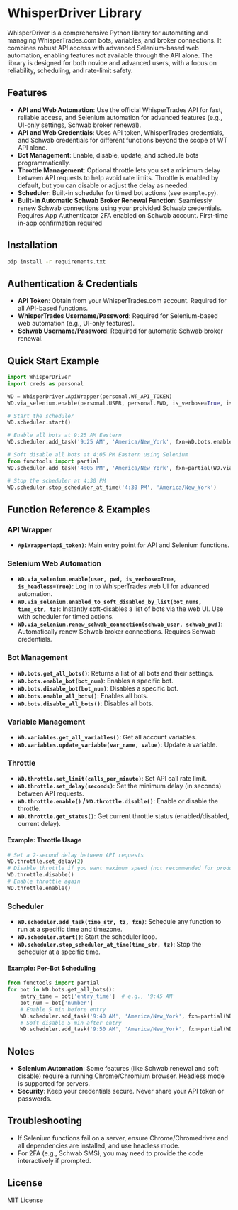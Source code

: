 # WhisperDriver Library

WhisperDriver is a comprehensive Python library for automating and managing WhisperTrades.com bots, variables, and broker connections. It combines robust API access with advanced Selenium-based web automation, enabling features not available through the API alone. The library is designed for both novice and advanced users, with a focus on reliability, scheduling, and rate-limit safety.

## Features
- **API and Web Automation**: Use the official WhisperTrades API for fast, reliable access, and Selenium automation for advanced features (e.g., UI-only settings, Schwab broker renewal).
- **API and Web Credentials**: Uses API token, WhisperTrades credentials, and Schwab credentials for different functions beyond the scope of WT API alone.
- **Bot Management**: Enable, disable, update, and schedule bots programmatically.
- **Throttle Management**: Optional throttle lets you set a minimum delay between API requests to help avoid rate limits. Throttle is enabled by default, but you can disable or adjust the delay as needed.
- **Scheduler**: Built-in scheduler for timed bot actions (see `example.py`).
- **Built-in Automatic Schwab Broker Renewal Function**: Seamlessly renew Schwab connections using your proivided Schwab credentials.  Requires App Authenticator 2FA enabled on Schwab account.  First-time in-app confirmation required

## Installation

```bash
pip install -r requirements.txt
```

## Authentication & Credentials
- **API Token**: Obtain from your WhisperTrades.com account. Required for all API-based functions.
- **WhisperTrades Username/Password**: Required for Selenium-based web automation (e.g., UI-only features).
- **Schwab Username/Password**: Required for automatic Schwab broker renewal.

## Quick Start Example

```python
import WhisperDriver
import creds as personal

WD = WhisperDriver.ApiWrapper(personal.WT_API_TOKEN)
WD.via_selenium.enable(personal.USER, personal.PWD, is_verbose=True, is_headless=True)

# Start the scheduler
WD.scheduler.start()

# Enable all bots at 9:25 AM Eastern
WD.scheduler.add_task('9:25 AM', 'America/New_York', fxn=WD.bots.enable_all_bots)

# Soft disable all bots at 4:05 PM Eastern using Selenium
from functools import partial
WD.scheduler.add_task('4:05 PM', 'America/New_York', fxn=partial(WD.via_selenium.enabled_to_soft_disabled_by_list, WD.bots.get_all_bot_numbers()))

# Stop the scheduler at 4:30 PM
WD.scheduler.stop_scheduler_at_time('4:30 PM', 'America/New_York')
```

## Function Reference & Examples

### API Wrapper
- **`ApiWrapper(api_token)`**: Main entry point for API and Selenium functions.

### Selenium Web Automation
- **`WD.via_selenium.enable(user, pwd, is_verbose=True, is_headless=True)`**: Log in to WhisperTrades web UI for advanced automation.
- **`WD.via_selenium.enabled_to_soft_disabled_by_list(bot_nums, time_str, tz)`**: Instantly soft-disables a list of bots via the web UI. Use with scheduler for timed actions.
- **`WD.via_selenium.renew_schwab_connection(schwab_user, schwab_pwd)`**: Automatically renew Schwab broker connections. Requires Schwab credentials.

### Bot Management
- **`WD.bots.get_all_bots()`**: Returns a list of all bots and their settings.
- **`WD.bots.enable_bot(bot_num)`**: Enables a specific bot.
- **`WD.bots.disable_bot(bot_num)`**: Disables a specific bot.
- **`WD.bots.enable_all_bots()`**: Enables all bots.
- **`WD.bots.disable_all_bots()`**: Disables all bots.

### Variable Management
- **`WD.variables.get_all_variables()`**: Get all account variables.
- **`WD.variables.update_variable(var_name, value)`**: Update a variable.

### Throttle
- **`WD.throttle.set_limit(calls_per_minute)`**: Set API call rate limit.
- **`WD.throttle.set_delay(seconds)`**: Set the minimum delay (in seconds) between API requests.
- **`WD.throttle.enable()` / `WD.throttle.disable()`**: Enable or disable the throttle.
- **`WD.throttle.get_status()`**: Get current throttle status (enabled/disabled, current delay).

#### Example: Throttle Usage
```python
# Set a 2-second delay between API requests
WD.throttle.set_delay(2)
# Disable throttle if you want maximum speed (not recommended for production)
WD.throttle.disable()
# Enable throttle again
WD.throttle.enable()
```

### Scheduler
- **`WD.scheduler.add_task(time_str, tz, fxn)`**: Schedule any function to run at a specific time and timezone.
- **`WD.scheduler.start()`**: Start the scheduler loop.
- **`WD.scheduler.stop_scheduler_at_time(time_str, tz)`**: Stop the scheduler at a specific time.

#### Example: Per-Bot Scheduling
```python
from functools import partial
for bot in WD.bots.get_all_bots():
    entry_time = bot['entry_time']  # e.g., '9:45 AM'
    bot_num = bot['number']
    # Enable 5 min before entry
    WD.scheduler.add_task('9:40 AM', 'America/New_York', fxn=partial(WD.bots.enable_bot, bot_num))
    # Soft disable 5 min after entry
    WD.scheduler.add_task('9:50 AM', 'America/New_York', fxn=partial(WD.via_selenium.enabled_to_soft_disabled_by_list, [bot_num]))
```

## Notes
- **Selenium Automation**: Some features (like Schwab renewal and soft disable) require a running Chrome/Chromium browser. Headless mode is supported for servers.
- **Security**: Keep your credentials secure. Never share your API token or passwords.

## Troubleshooting
- If Selenium functions fail on a server, ensure Chrome/Chromedriver and all dependencies are installed, and use headless mode.
- For 2FA (e.g., Schwab SMS), you may need to provide the code interactively if prompted.

## License
MIT License

